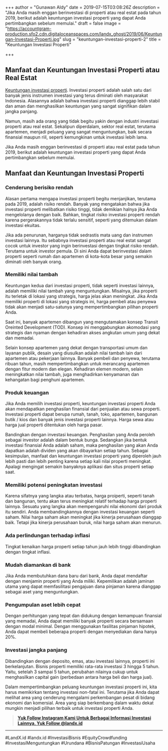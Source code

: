 +++
author = "Gunawan Aldy"
date = 2019-07-15T03:08:26Z
description = "Jika Anda masih enggan berinvestasi di properti atau real estat pada tahun 2019, berikut adalah keuntungan investasi properti yang dapat Anda pertimbangkan sebelum memulai."
draft = false
image = "https://accountgram-production.sfo2.cdn.digitaloceanspaces.com/landx_ghost/2019/06/Keuntungan-Investasi-Properti.jpg"
slug = "keuntungan-investasi-properti-2"
title = "Keuntungan Investasi Properti"

+++


## Manfaat dan Keuntungan Investasi Properti atau Real Estat

[Keuntungan investasi properti](https://landx.id/). Investasi properti adalah salah satu dari banyak jenis instrumen investasi yang terus diminati oleh masyarakat Indonesia. Alasannya adalah bahwa investasi properti dianggap lebih stabil dan aman dan menghasilkan keuntungan yang sangat signifikan dalam jangka panjang.

Namun, masih ada orang yang tidak begitu yakin dengan industri investasi properti atau real estat. Sekalipun diperdalam, sektor real estat, terutama apartemen, menjadi peluang yang sangat menguntungkan, baik secara finansial maupun riil, seperti kemungkinan untuk investasi lebih lama.

Jika Anda masih enggan berinvestasi di properti atau real estat pada tahun 2019, berikut adalah keuntungan investasi properti yang dapat Anda pertimbangkan sebelum memulai.

## Manfaat dan Keuntungan Investasi Properti

### Cenderung berisiko rendah

Alasan pertama mengapa investasi properti begitu menjanjikan, terutama pada 2019, adalah risiko rendah. Banyak yang mengatakan bahwa jika investasi properti melibatkan risiko tinggi, tidak demikian halnya jika Anda mengelolanya dengan baik. Bahkan, tingkat risiko investasi properti rendah karena pergerakannya tidak terlalu sensitif, seperti yang ditemukan dalam investasi ekuitas.

Jika ada penurunan, harganya tidak sedrastis mata uang dan instrumen investasi lainnya. Itu sebabnya investasi properti atau real estat sangat cocok untuk investor yang ingin berinvestasi dengan tingkat risiko rendah. Terutama untuk investor pemula. Di sini Anda dapat berinvestasi dalam properti seperti rumah dan apartemen di kota-kota besar yang semakin diminati oleh banyak orang.

### Memiliki nilai tambah

Keuntungan kedua dari investasi properti, tidak seperti investasi lainnya, adalah memiliki nilai tambah yang menguntungkan. Misalnya, jika properti itu terletak di lokasi yang strategis, harga jelas akan meningkat. Jika Anda memiliki properti di lokasi yang strategis ini, harga pembeli atau penyewa tidak akan menjadi satu-satunya yang mempertimbangkan pilihan properti Anda.

Saat ini, banyak apartemen dibangun yang mengutamakan konsep Transit Oreinted Development (TOD). Konsep ini menggabungkan akomodasi yang strategis dan nyaman dengan kehadiran akses angkutan umum yang dekat dan memadai.

Selain konsep apartemen yang dekat dengan transportasi umum dan layanan publik, desain yang diusulkan adalah nilai tambah lain dari apartemen atau pekerjaan lainnya. Banyak pembeli dan penyewa, terutama ribuan tahun, masih mempertimbangkan untuk merancang apartemen dengan fitur modern dan elegan. Kehadiran elemen modern, selain meningkatkan nilai tambah, juga menghadirkan kenyamanan dan kehangatan bagi penghuni apartemen.

### Produk keuangan

Jika Anda memilih investasi properti, keuntungan investasi properti Anda akan mendapatkan penghasilan finansial dari penjualan atau sewa properti. Investasi properti dapat berupa rumah, tanah, toko, apartemen, bangunan butik / kios dan banyak jenis investasi properti lainnya. Harga sewa atau harga jual properti ditentukan oleh harga pasar.

Bandingkan dengan investasi keuangan. Penghasilan yang Anda peroleh sebagai investor adalah dalam bentuk bunga. Sedangkan jika bentuk investasi finansial Anda adalah saham, maka penghasilan yang akan Anda dapatkan adalah dividen yang akan dibayarkan setiap tahun. Sebagai kesimpulan, manfaat dan keuntungan investasi properti yang diperoleh jauh lebih pasti dan lebih penting karena setiap kali nilai properti meningkat. Apalagi mengingat semakin banyaknya aplikasi dan situs properti setiap saat.

### Memiliki potensi peningkatan investasi

Karena sifatnya yang langka atau terbatas, harga proiperti, seperti tanah dan bangunan, tentu akan terus meningkat relatif terhadap harga properti lainnya. Sesuatu yang langka akan mempengaruhi nilai ekonomi dari produk itu sendiri. Anda membandingkannya dengan investasi keuangan seperti saham. Nilai harga saham akan meningkat jika kinerja perusahaan dianggap baik. Tetapi jika kinerja perusahaan buruk, nilai harga saham akan menurun.

### Ada perlindungan terhadap inflasi

Tingkat kenaikan harga properti setiap tahun jauh lebih tinggi dibandingkan dengan tingkat inflasi.

### Mudah diamankan di bank

Jika Anda membutuhkan dana baru dari bank, Anda dapat mendaftar dengan menjamin properti yang Anda miliki. Kepemilikan adalah jaminan utama yang dapat memfasilitasi pengajuan dana pinjaman karena dianggap sebagai aset yang menguntungkan.

### Pengumpulan aset lebih cepat

Dengan perhitungan yang tepat dan didukung dengan kemampuan finansial yang memadai, Anda dapat memiliki banyak properti secara bersamaan dengan modal minimal. Dengan menggunakan fasilitas pinjaman hipotek, Anda dapat membeli beberapa properti dengan menyediakan dana hanya 20%.

### Investasi jangka panjang

Dibandingkan dengan deposito, emas, atau investasi lainnya, properti ini berkelanjutan. Bisnis properti memiliki rata-rata investasi 3 hingga 5 tahun. Yaitu, setelah 3 sampai 5 tahun, perubahan nilainya cukup untuk menghasilkan capital gain (perbedaan antara harga beli dan harga jual).

Dalam mempertimbangkan peluang keuntungan investasi properti ini, kita harus memikirkan tentang investasi non-fatal ini. Terutama jika Anda dapat melihat area yang cenderung mengalami perkembangan pesat di bidang ekonomi dan komersial. Area yang siap berkembang dalam waktu dekat mungkin menjadi pilihan terbaik untuk investasi properti Anda.

> **[Yuk Follow Instagram Kami Untuk Berbagai Informasi Investasi Lainnya, Yuk Follow @landx.id](https://instagram.com/landx.id?utm_medium=copy_link)**

---

#LandX.id	#landx.id	#InvestasiBisnis	#EquityCrowdfunding	#InvestasiMenguntungkan	#Urundana	#BisnisPatungan	#InvestasiUsaha

